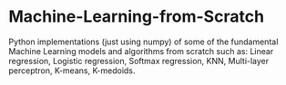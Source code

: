 # Machine-Learning-from-Scratch
Python implementations (just using numpy) of some of the fundamental Machine Learning models and algorithms from scratch such as: Linear regression, Logistic regression, Softmax regression, KNN, Multi-layer perceptron, K-means, K-medoids. 
